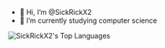 - 👋 Hi, I’m @SickRickX2
- 🌱 I’m currently studying computer science

![SickRickX2's Top Languages](https://github-readme-stats.vercel.app/api/top-langs/?username=SickRickX2&theme=vue-dark&show_icons=true&hide_border=true&layout=compact)
<!---
SickRickX2/SickRickX2 is a ✨ special ✨ repository because its `README.md` (this file) appears on your GitHub profile.
You can click the Preview link to take a look at your changes.
--->
